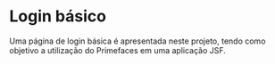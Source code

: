 # Login básico

Uma página de login básica é apresentada neste projeto, tendo como objetivo a utilização do Primefaces em uma aplicação JSF.